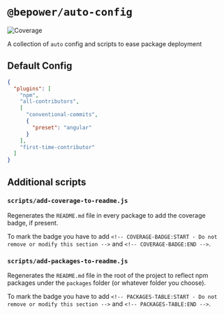 # `@bepower/auto-config`

<!-- COVERAGE-BADGE:START - Do not remove or modify this section -->

[badge-coverage]: https://img.shields.io/badge/coverage-98%25-green.svg

<!-- COVERAGE-BADGE:END -->

![Coverage][badge-coverage]

A collection of `auto` config and scripts to ease package deployment

## Default Config

```json
{
  "plugins": [
    "npm",
    "all-contributors",
    [
      "conventional-commits",
      {
        "preset": "angular"
      }
    ],
    "first-time-contributor"
  ]
}
```

## Additional scripts

### `scripts/add-coverage-to-readme.js`

Regenerates the `README.md` file in every package to add the coverage badge, if present.

To mark the badge you have to add `<!-- COVERAGE-BADGE:START - Do not remove or modify this section -->` and `<!-- COVERAGE-BADGE:END -->`.

### `scripts/add-packages-to-readme.js`

Regenerates the `README.md` file in the root of the project to reflect npm packages under the `packages` folder (or whatever folder you choose).

To mark the badge you have to add `<!-- PACKAGES-TABLE:START - Do not remove or modify this section -->` and `<!-- PACKAGES-TABLE:END -->`.
